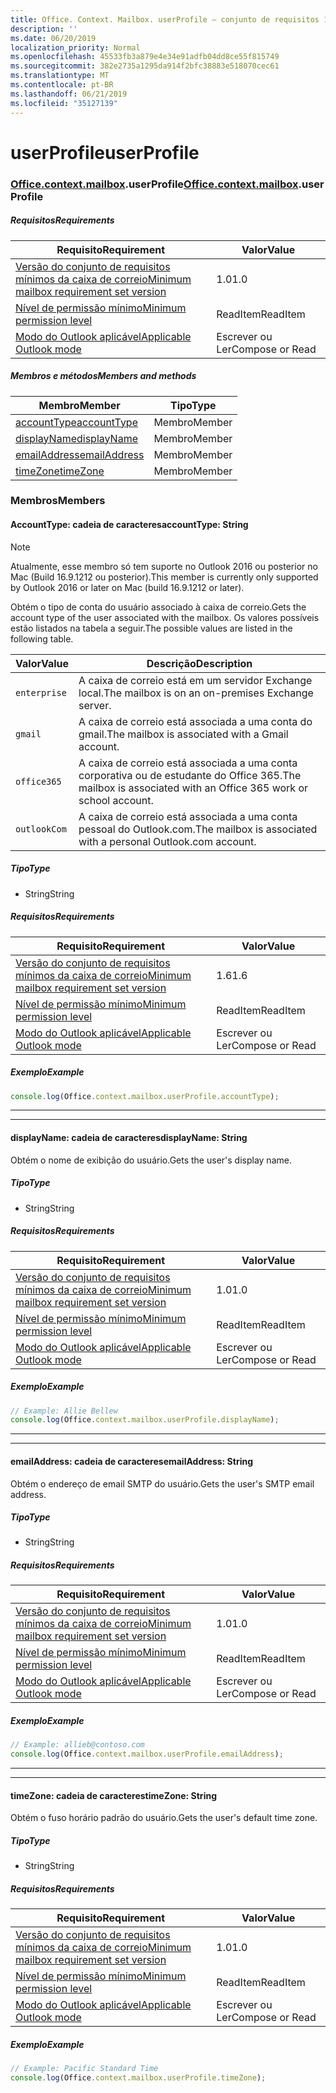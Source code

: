 ```yaml
---
title: Office. Context. Mailbox. userProfile – conjunto de requisitos 1,7
description: ''
ms.date: 06/20/2019
localization_priority: Normal
ms.openlocfilehash: 45533fb3a879e4e34e91adfb04dd8ce55f815749
ms.sourcegitcommit: 382e2735a1295da914f2bfc38883e518070cec61
ms.translationtype: MT
ms.contentlocale: pt-BR
ms.lasthandoff: 06/21/2019
ms.locfileid: "35127139"
---
```

# <a name="userprofile"></a><span data-ttu-id="24e03-102">userProfile</span><span class="sxs-lookup"><span data-stu-id="24e03-102">userProfile</span></span>

### <a name="officeofficemdcontextofficecontextmdmailboxofficecontextmailboxmduserprofile"></a><span data-ttu-id="24e03-103">[Office](Office.md)[.context](Office.context.md)[.mailbox](Office.context.mailbox.md).userProfile</span><span class="sxs-lookup"><span data-stu-id="24e03-103">[Office](Office.md)[.context](Office.context.md)[.mailbox](Office.context.mailbox.md).userProfile</span></span>

##### <a name="requirements"></a><span data-ttu-id="24e03-104">Requisitos</span><span class="sxs-lookup"><span data-stu-id="24e03-104">Requirements</span></span>

|<span data-ttu-id="24e03-105">Requisito</span><span class="sxs-lookup"><span data-stu-id="24e03-105">Requirement</span></span>| <span data-ttu-id="24e03-106">Valor</span><span class="sxs-lookup"><span data-stu-id="24e03-106">Value</span></span>|
|---|---|
|[<span data-ttu-id="24e03-107">Versão do conjunto de requisitos mínimos da caixa de correio</span><span class="sxs-lookup"><span data-stu-id="24e03-107">Minimum mailbox requirement set version</span></span>](/office/dev/add-ins/reference/requirement-sets/outlook-api-requirement-sets)| <span data-ttu-id="24e03-108">1.0</span><span class="sxs-lookup"><span data-stu-id="24e03-108">1.0</span></span>|
|[<span data-ttu-id="24e03-109">Nível de permissão mínimo</span><span class="sxs-lookup"><span data-stu-id="24e03-109">Minimum permission level</span></span>](/outlook/add-ins/understanding-outlook-add-in-permissions)| <span data-ttu-id="24e03-110">ReadItem</span><span class="sxs-lookup"><span data-stu-id="24e03-110">ReadItem</span></span>|
|[<span data-ttu-id="24e03-111">Modo do Outlook aplicável</span><span class="sxs-lookup"><span data-stu-id="24e03-111">Applicable Outlook mode</span></span>](/outlook/add-ins/#extension-points)| <span data-ttu-id="24e03-112">Escrever ou Ler</span><span class="sxs-lookup"><span data-stu-id="24e03-112">Compose or Read</span></span>|

##### <a name="members-and-methods"></a><span data-ttu-id="24e03-113">Membros e métodos</span><span class="sxs-lookup"><span data-stu-id="24e03-113">Members and methods</span></span>

| <span data-ttu-id="24e03-114">Membro</span><span class="sxs-lookup"><span data-stu-id="24e03-114">Member</span></span> | <span data-ttu-id="24e03-115">Tipo</span><span class="sxs-lookup"><span data-stu-id="24e03-115">Type</span></span> |
|--------|------|
| [<span data-ttu-id="24e03-116">accountType</span><span class="sxs-lookup"><span data-stu-id="24e03-116">accountType</span></span>](#accounttype-string) | <span data-ttu-id="24e03-117">Membro</span><span class="sxs-lookup"><span data-stu-id="24e03-117">Member</span></span> |
| [<span data-ttu-id="24e03-118">displayName</span><span class="sxs-lookup"><span data-stu-id="24e03-118">displayName</span></span>](#displayname-string) | <span data-ttu-id="24e03-119">Membro</span><span class="sxs-lookup"><span data-stu-id="24e03-119">Member</span></span> |
| [<span data-ttu-id="24e03-120">emailAddress</span><span class="sxs-lookup"><span data-stu-id="24e03-120">emailAddress</span></span>](#emailaddress-string) | <span data-ttu-id="24e03-121">Membro</span><span class="sxs-lookup"><span data-stu-id="24e03-121">Member</span></span> |
| [<span data-ttu-id="24e03-122">timeZone</span><span class="sxs-lookup"><span data-stu-id="24e03-122">timeZone</span></span>](#timezone-string) | <span data-ttu-id="24e03-123">Membro</span><span class="sxs-lookup"><span data-stu-id="24e03-123">Member</span></span> |

### <a name="members"></a><span data-ttu-id="24e03-124">Membros</span><span class="sxs-lookup"><span data-stu-id="24e03-124">Members</span></span>

#### <a name="accounttype-string"></a><span data-ttu-id="24e03-125">AccountType: cadeia de caracteres</span><span class="sxs-lookup"><span data-stu-id="24e03-125">accountType: String</span></span>

> [!NOTE]
> <span data-ttu-id="24e03-126">Atualmente, esse membro só tem suporte no Outlook 2016 ou posterior no Mac (Build 16.9.1212 ou posterior).</span><span class="sxs-lookup"><span data-stu-id="24e03-126">This member is currently only supported by Outlook 2016 or later on Mac (build 16.9.1212 or later).</span></span>

<span data-ttu-id="24e03-127">Obtém o tipo de conta do usuário associado à caixa de correio.</span><span class="sxs-lookup"><span data-stu-id="24e03-127">Gets the account type of the user associated with the mailbox.</span></span> <span data-ttu-id="24e03-128">Os valores possíveis estão listados na tabela a seguir.</span><span class="sxs-lookup"><span data-stu-id="24e03-128">The possible values are listed in the following table.</span></span>

| <span data-ttu-id="24e03-129">Valor</span><span class="sxs-lookup"><span data-stu-id="24e03-129">Value</span></span> | <span data-ttu-id="24e03-130">Descrição</span><span class="sxs-lookup"><span data-stu-id="24e03-130">Description</span></span> |
|-------|-------------|
| `enterprise` | <span data-ttu-id="24e03-131">A caixa de correio está em um servidor Exchange local.</span><span class="sxs-lookup"><span data-stu-id="24e03-131">The mailbox is on an on-premises Exchange server.</span></span> |
| `gmail` | <span data-ttu-id="24e03-132">A caixa de correio está associada a uma conta do gmail.</span><span class="sxs-lookup"><span data-stu-id="24e03-132">The mailbox is associated with a Gmail account.</span></span> |
| `office365` | <span data-ttu-id="24e03-133">A caixa de correio está associada a uma conta corporativa ou de estudante do Office 365.</span><span class="sxs-lookup"><span data-stu-id="24e03-133">The mailbox is associated with an Office 365 work or school account.</span></span> |
| `outlookCom` | <span data-ttu-id="24e03-134">A caixa de correio está associada a uma conta pessoal do Outlook.com.</span><span class="sxs-lookup"><span data-stu-id="24e03-134">The mailbox is associated with a personal Outlook.com account.</span></span> |

##### <a name="type"></a><span data-ttu-id="24e03-135">Tipo</span><span class="sxs-lookup"><span data-stu-id="24e03-135">Type</span></span>

*   <span data-ttu-id="24e03-136">String</span><span class="sxs-lookup"><span data-stu-id="24e03-136">String</span></span>

##### <a name="requirements"></a><span data-ttu-id="24e03-137">Requisitos</span><span class="sxs-lookup"><span data-stu-id="24e03-137">Requirements</span></span>

|<span data-ttu-id="24e03-138">Requisito</span><span class="sxs-lookup"><span data-stu-id="24e03-138">Requirement</span></span>| <span data-ttu-id="24e03-139">Valor</span><span class="sxs-lookup"><span data-stu-id="24e03-139">Value</span></span>|
|---|---|
|[<span data-ttu-id="24e03-140">Versão do conjunto de requisitos mínimos da caixa de correio</span><span class="sxs-lookup"><span data-stu-id="24e03-140">Minimum mailbox requirement set version</span></span>](/office/dev/add-ins/reference/requirement-sets/outlook-api-requirement-sets)| <span data-ttu-id="24e03-141">1.6</span><span class="sxs-lookup"><span data-stu-id="24e03-141">1.6</span></span> |
|[<span data-ttu-id="24e03-142">Nível de permissão mínimo</span><span class="sxs-lookup"><span data-stu-id="24e03-142">Minimum permission level</span></span>](/outlook/add-ins/understanding-outlook-add-in-permissions)| <span data-ttu-id="24e03-143">ReadItem</span><span class="sxs-lookup"><span data-stu-id="24e03-143">ReadItem</span></span>|
|[<span data-ttu-id="24e03-144">Modo do Outlook aplicável</span><span class="sxs-lookup"><span data-stu-id="24e03-144">Applicable Outlook mode</span></span>](/outlook/add-ins/#extension-points)| <span data-ttu-id="24e03-145">Escrever ou Ler</span><span class="sxs-lookup"><span data-stu-id="24e03-145">Compose or Read</span></span>|

##### <a name="example"></a><span data-ttu-id="24e03-146">Exemplo</span><span class="sxs-lookup"><span data-stu-id="24e03-146">Example</span></span>

```javascript
console.log(Office.context.mailbox.userProfile.accountType);
```

---
---

#### <a name="displayname-string"></a><span data-ttu-id="24e03-147">displayName: cadeia de caracteres</span><span class="sxs-lookup"><span data-stu-id="24e03-147">displayName: String</span></span>

<span data-ttu-id="24e03-148">Obtém o nome de exibição do usuário.</span><span class="sxs-lookup"><span data-stu-id="24e03-148">Gets the user's display name.</span></span>

##### <a name="type"></a><span data-ttu-id="24e03-149">Tipo</span><span class="sxs-lookup"><span data-stu-id="24e03-149">Type</span></span>

*   <span data-ttu-id="24e03-150">String</span><span class="sxs-lookup"><span data-stu-id="24e03-150">String</span></span>

##### <a name="requirements"></a><span data-ttu-id="24e03-151">Requisitos</span><span class="sxs-lookup"><span data-stu-id="24e03-151">Requirements</span></span>

|<span data-ttu-id="24e03-152">Requisito</span><span class="sxs-lookup"><span data-stu-id="24e03-152">Requirement</span></span>| <span data-ttu-id="24e03-153">Valor</span><span class="sxs-lookup"><span data-stu-id="24e03-153">Value</span></span>|
|---|---|
|[<span data-ttu-id="24e03-154">Versão do conjunto de requisitos mínimos da caixa de correio</span><span class="sxs-lookup"><span data-stu-id="24e03-154">Minimum mailbox requirement set version</span></span>](/office/dev/add-ins/reference/requirement-sets/outlook-api-requirement-sets)| <span data-ttu-id="24e03-155">1.0</span><span class="sxs-lookup"><span data-stu-id="24e03-155">1.0</span></span>|
|[<span data-ttu-id="24e03-156">Nível de permissão mínimo</span><span class="sxs-lookup"><span data-stu-id="24e03-156">Minimum permission level</span></span>](/outlook/add-ins/understanding-outlook-add-in-permissions)| <span data-ttu-id="24e03-157">ReadItem</span><span class="sxs-lookup"><span data-stu-id="24e03-157">ReadItem</span></span>|
|[<span data-ttu-id="24e03-158">Modo do Outlook aplicável</span><span class="sxs-lookup"><span data-stu-id="24e03-158">Applicable Outlook mode</span></span>](/outlook/add-ins/#extension-points)| <span data-ttu-id="24e03-159">Escrever ou Ler</span><span class="sxs-lookup"><span data-stu-id="24e03-159">Compose or Read</span></span>|

##### <a name="example"></a><span data-ttu-id="24e03-160">Exemplo</span><span class="sxs-lookup"><span data-stu-id="24e03-160">Example</span></span>

```javascript
// Example: Allie Bellew
console.log(Office.context.mailbox.userProfile.displayName);
```

---
---

#### <a name="emailaddress-string"></a><span data-ttu-id="24e03-161">emailAddress: cadeia de caracteres</span><span class="sxs-lookup"><span data-stu-id="24e03-161">emailAddress: String</span></span>

<span data-ttu-id="24e03-162">Obtém o endereço de email SMTP do usuário.</span><span class="sxs-lookup"><span data-stu-id="24e03-162">Gets the user's SMTP email address.</span></span>

##### <a name="type"></a><span data-ttu-id="24e03-163">Tipo</span><span class="sxs-lookup"><span data-stu-id="24e03-163">Type</span></span>

*   <span data-ttu-id="24e03-164">String</span><span class="sxs-lookup"><span data-stu-id="24e03-164">String</span></span>

##### <a name="requirements"></a><span data-ttu-id="24e03-165">Requisitos</span><span class="sxs-lookup"><span data-stu-id="24e03-165">Requirements</span></span>

|<span data-ttu-id="24e03-166">Requisito</span><span class="sxs-lookup"><span data-stu-id="24e03-166">Requirement</span></span>| <span data-ttu-id="24e03-167">Valor</span><span class="sxs-lookup"><span data-stu-id="24e03-167">Value</span></span>|
|---|---|
|[<span data-ttu-id="24e03-168">Versão do conjunto de requisitos mínimos da caixa de correio</span><span class="sxs-lookup"><span data-stu-id="24e03-168">Minimum mailbox requirement set version</span></span>](/office/dev/add-ins/reference/requirement-sets/outlook-api-requirement-sets)| <span data-ttu-id="24e03-169">1.0</span><span class="sxs-lookup"><span data-stu-id="24e03-169">1.0</span></span>|
|[<span data-ttu-id="24e03-170">Nível de permissão mínimo</span><span class="sxs-lookup"><span data-stu-id="24e03-170">Minimum permission level</span></span>](/outlook/add-ins/understanding-outlook-add-in-permissions)| <span data-ttu-id="24e03-171">ReadItem</span><span class="sxs-lookup"><span data-stu-id="24e03-171">ReadItem</span></span>|
|[<span data-ttu-id="24e03-172">Modo do Outlook aplicável</span><span class="sxs-lookup"><span data-stu-id="24e03-172">Applicable Outlook mode</span></span>](/outlook/add-ins/#extension-points)| <span data-ttu-id="24e03-173">Escrever ou Ler</span><span class="sxs-lookup"><span data-stu-id="24e03-173">Compose or Read</span></span>|

##### <a name="example"></a><span data-ttu-id="24e03-174">Exemplo</span><span class="sxs-lookup"><span data-stu-id="24e03-174">Example</span></span>

```javascript
// Example: allieb@contoso.com
console.log(Office.context.mailbox.userProfile.emailAddress);
```

---
---

#### <a name="timezone-string"></a><span data-ttu-id="24e03-175">timeZone: cadeia de caracteres</span><span class="sxs-lookup"><span data-stu-id="24e03-175">timeZone: String</span></span>

<span data-ttu-id="24e03-176">Obtém o fuso horário padrão do usuário.</span><span class="sxs-lookup"><span data-stu-id="24e03-176">Gets the user's default time zone.</span></span>

##### <a name="type"></a><span data-ttu-id="24e03-177">Tipo</span><span class="sxs-lookup"><span data-stu-id="24e03-177">Type</span></span>

*   <span data-ttu-id="24e03-178">String</span><span class="sxs-lookup"><span data-stu-id="24e03-178">String</span></span>

##### <a name="requirements"></a><span data-ttu-id="24e03-179">Requisitos</span><span class="sxs-lookup"><span data-stu-id="24e03-179">Requirements</span></span>

|<span data-ttu-id="24e03-180">Requisito</span><span class="sxs-lookup"><span data-stu-id="24e03-180">Requirement</span></span>| <span data-ttu-id="24e03-181">Valor</span><span class="sxs-lookup"><span data-stu-id="24e03-181">Value</span></span>|
|---|---|
|[<span data-ttu-id="24e03-182">Versão do conjunto de requisitos mínimos da caixa de correio</span><span class="sxs-lookup"><span data-stu-id="24e03-182">Minimum mailbox requirement set version</span></span>](/office/dev/add-ins/reference/requirement-sets/outlook-api-requirement-sets)| <span data-ttu-id="24e03-183">1.0</span><span class="sxs-lookup"><span data-stu-id="24e03-183">1.0</span></span>|
|[<span data-ttu-id="24e03-184">Nível de permissão mínimo</span><span class="sxs-lookup"><span data-stu-id="24e03-184">Minimum permission level</span></span>](/outlook/add-ins/understanding-outlook-add-in-permissions)| <span data-ttu-id="24e03-185">ReadItem</span><span class="sxs-lookup"><span data-stu-id="24e03-185">ReadItem</span></span>|
|[<span data-ttu-id="24e03-186">Modo do Outlook aplicável</span><span class="sxs-lookup"><span data-stu-id="24e03-186">Applicable Outlook mode</span></span>](/outlook/add-ins/#extension-points)| <span data-ttu-id="24e03-187">Escrever ou Ler</span><span class="sxs-lookup"><span data-stu-id="24e03-187">Compose or Read</span></span>|

##### <a name="example"></a><span data-ttu-id="24e03-188">Exemplo</span><span class="sxs-lookup"><span data-stu-id="24e03-188">Example</span></span>

```javascript
// Example: Pacific Standard Time
console.log(Office.context.mailbox.userProfile.timeZone);
```
